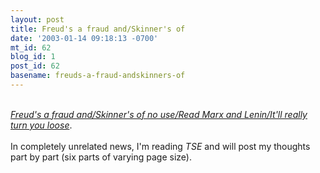 ```yaml
---
layout: post
title: Freud's a fraud and/Skinner's of
date: '2003-01-14 09:18:13 -0700'
mt_id: 62
blog_id: 1
post_id: 62
basename: freuds-a-fraud-andskinners-of
---
```

<br /><a href="http://www.otisfodder.com/365days/archive/006.html" title="Hilarious and catchy, though advocating a discredited and morally offensive socio-political system."><em>Freud's a fraud and/Skinner's of no use/Read Marx and Lenin/It'll really turn you loose</em></a>.<br /><br />In completely unrelated news, I'm reading <cite>TSE</cite> and will post my thoughts part by part (six parts of varying page size).<br /><br /><br />
